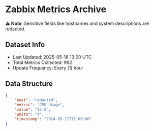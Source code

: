# Zabbix Metrics Archive

⚠️ **Note**: Sensitive fields like hostnames and system descriptions are redacted.

## Dataset Info
- Last Updated: 2025-05-16 13:00 UTC
- Total Metrics Collected: 992
- Update Frequency: Every (1) hour

## Data Structure
```json
{
    "host": "redacted",
    "metric": "CPU Usage",
    "value": "12.5",
    "units": "%",
    "timestamp": "2024-05-21T12:00:00"
}
```
